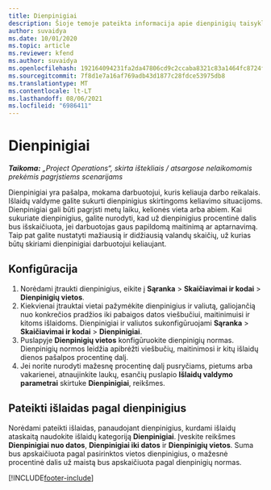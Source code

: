```yaml
---
title: Dienpinigiai
description: Šioje temoje pateikta informacija apie dienpinigių taisykles, kurios naudojamos išlaidų valdyme.
author: suvaidya
ms.date: 10/01/2020
ms.topic: article
ms.reviewer: kfend
ms.author: suvaidya
ms.openlocfilehash: 192164094231fa2da47806cd9c2ccaba8321c83a1464fc8724fa0d0a7618660f
ms.sourcegitcommit: 7f8d1e7a16af769adb43d1877c28fdce53975db8
ms.translationtype: MT
ms.contentlocale: lt-LT
ms.lasthandoff: 08/06/2021
ms.locfileid: "6986411"
---
```

# <a name="per-diems"></a>Dienpinigiai

_**Taikoma:** „Project Operations“, skirta ištekliais / atsargose nelaikomomis prekėmis pagrįstiems scenarijams_


Dienpinigiai yra pašalpa, mokama darbuotojui, kuris keliauja darbo reikalais. Išlaidų valdyme galite sukurti dienpinigius skirtingoms keliavimo situacijoms. Dienpinigiai gali būti pagrįsti metų laiku, kelionės vieta arba abiem. Kai sukuriate dienpinigius, galite nurodyti, kad už dienpinigius procentinė dalis bus išskaičiuota, jei darbuotojas gaus papildomą maitinimą ar aptarnavimą. Taip pat galite nustatyti mažiausią ir didžiausią valandų skaičių, už kurias būtų skiriami dienpinigiai darbuotojui keliaujant.

## <a name="configuration"></a>Konfigūracija 

1. Norėdami įtraukti dienpinigius, eikite į **Sąranka** > **Skaičiavimai ir kodai** > **Dienpinigių vietos**.
2. Kiekvienai įtrauktai vietai pažymėkite dienpinigius ir valiutą, galiojančią nuo konkrečios pradžios iki pabaigos datos viešbučiui, maitinimuisi ir kitoms išlaidoms. Dienpinigiai ir valiutos sukonfigūruojami **Sąranka** > **Skaičiavimai ir kodai** > **Dienpinigiai**.
3. Puslapyje **Dienpinigių vietos** konfigūruokite dienpinigių normas. Dienpinigių normos leidžia apibrėžti viešbučių, maitinimosi ir kitų išlaidų dienos pašalpos procentinę dalį. 
4. Jei norite nurodyti mažesnę procentinę dalį pusryčiams, pietums arba vakarienei, atnaujinkite laukų, esančių puslapio **Išlaidų valdymo parametrai** skirtuke **Dienpinigiai**, reikšmes. 
    
## <a name="submit-expenses-using-per-diem"></a>Pateikti išlaidas pagal dienpinigius
Norėdami pateikti išlaidas, panaudojant dienpinigius, kurdami išlaidų ataskaitą naudokite išlaidų kategoriją **Dienpinigiai**. Įveskite reikšmes **Dienpinigiai nuo datos**, **Dienpinigiai iki datos** ir **Dienpinigių vietos**. Suma bus apskaičiuota pagal pasirinktos vietos dienpinigius, o mažesnė procentinė dalis už maistą bus apskaičiuota pagal dienpinigių normas.


[!INCLUDE[footer-include](../includes/footer-banner.md)]